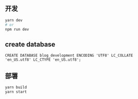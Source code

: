 ## 开发

```bash
yarn dev
# or
npm run dev
```

## create database

```
CREATE DATABASE blog_development ENCODING 'UTF8' LC_COLLATE 'en_US.utf8' LC_CTYPE 'en_US.utf8';
```
## 部署

```bash 
yarn build
yarn start
```

